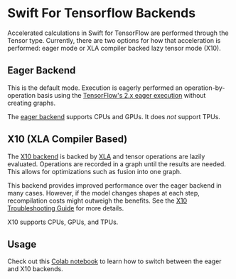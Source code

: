 # Swift For Tensorflow Backends

Accelerated calculations in Swift for TensorFlow are performed through the Tensor type. Currently, there are two options for how that acceleration is performed: eager mode or XLA compiler backed lazy tensor mode (X10). 

## Eager Backend

This is the default mode. Execution is eagerly performed an operation-by-operation basis using the [TensorFlow's 2.x eager execution](https://www.tensorflow.org/guide/eager) without creating graphs. 

The [eager backend](https://github.com/tensorflow/swift-apis/blob/master/Sources/TensorFlow/Bindings/EagerExecution.swift) supports CPUs and GPUs.  It does *not* support TPUs.



## X10 (XLA Compiler Based)

The [X10 backend](https://github.com/tensorflow/swift-apis/blob/master/Documentation/X10/API_GUIDE.md) is backed by [XLA](https://www.tensorflow.org/xla) and tensor operations are lazily evaluated. Operations are recorded in a graph until the results are needed. This allows for optimizations such as fusion into one graph.  

This backend provides improved performance over the eager backend in many cases. However, if the model changes shapes at each step, recompilation costs might outweigh the benefits.  See the [X10 Troubleshooting Guide](https://github.com/tensorflow/swift-apis/blob/master/Documentation/X10/TROUBLESHOOTING.md) for more details.

X10 supports CPUs, GPUs, and TPUs.

## Usage

Check out this [Colab notebook](https://github.com/tensorflow/swift/blob/master/docs/site/tutorials/introducing_x10.ipynb) to learn how to switch between the eager and X10 backends.

